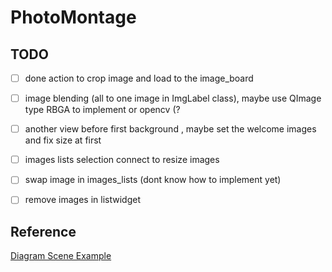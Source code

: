 # PhotoMontage
## TODO
- [ ] done action to crop image and load to the image_board
- [ ] image blending (all to one image in ImgLabel class), maybe use QImage type RBGA to implement or opencv (?


- [ ] another view before first background , maybe set the welcome images and fix size at first
- [ ] images lists selection connect to resize images
- [ ] swap image in images_lists (dont know how to implement yet)
- [ ] remove images in listwidget

## Reference
[Diagram Scene Example](https://doc.qt.io/qt-5/qtwidgets-graphicsview-diagramscene-example.html)

